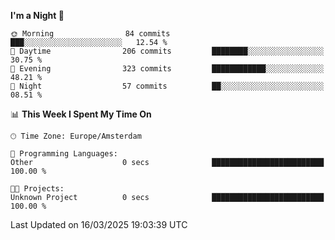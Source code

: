 <!--START_SECTION:waka-->
**I'm a Night 🦉** 

```text
🌞 Morning                84 commits          ███░░░░░░░░░░░░░░░░░░░░░░   12.54 % 
🌆 Daytime                206 commits         ████████░░░░░░░░░░░░░░░░░   30.75 % 
🌃 Evening                323 commits         ████████████░░░░░░░░░░░░░   48.21 % 
🌙 Night                  57 commits          ██░░░░░░░░░░░░░░░░░░░░░░░   08.51 % 
```


📊 **This Week I Spent My Time On** 

```text
🕑︎ Time Zone: Europe/Amsterdam

💬 Programming Languages: 
Other                    0 secs              █████████████████████████   100.00 % 

🐱‍💻 Projects: 
Unknown Project          0 secs              █████████████████████████   100.00 % 
```


 Last Updated on 16/03/2025 19:03:39 UTC
<!--END_SECTION:waka-->
